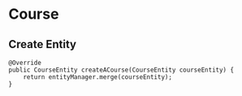 # Course 

## Create Entity

    @Override
    public CourseEntity createACourse(CourseEntity courseEntity) {
        return entityManager.merge(courseEntity);
    }